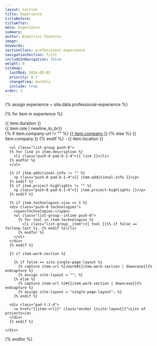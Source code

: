 ```yaml
---
layout: section
title: Experience
titleBefore:
titleAfter:
meta: Experience
summary:
author: Dimitrios Chantzis
image:
keywords:
sectionClass: professional-experience
navigationSection: first
includeInNavigation: false
weight: 0
sitemap:
  lastMod: 2016-05-02
  priority: 0.7
  changeFreq: monthly
  include: true
order: 3
---
```


{% assign experience = site.data.professional-experience %}

  {% for item in experience %}
  <div {% if false == forloop.last %}class="push-2"{% endif %}>
  <div class="grid">
    <div class="unit [ xs-1 ] brand brand-highlight brand-color micro pad-b-1-4">{{ item.duration }}</div>
    <div class="unit [ xs-1 ] giga">{{ item.role | newline_to_br}}</div>
    <div class="unit [ xs-1 ] pad-b-1-2 italic micro">
      {% if item.company-url != "" %}
        <a href="{{ item.company-url }}" target="_blank">{{ item.company }}</a>
      {% else %}
        {{ item.company }}
      {% endif %}
       - {{ item.location }}
    </div>
    <div class="unit [ xs-1 ] milli">

      <ul class="list-group push-0">
      {% for line in item.description %}
        <li class="push-0 pad-b-1-4">{{ line }}</li>
      {% endfor %}
      </ul>

      {% if item.additional-info != "" %}
        <p class="push-0 pad-b-1-4">{{ item.additional-info }}</p>
      {% endif %}
      {% if item.project-highlights != "" %}
        <p class="push-0 pad-b-1-4">{{ item.project-highlights }}</p>
      {% endif %}

      {% if item.technologies.size >= 1 %}
      <div class="push-0 technologies">
        <span>Technologies:</span>
        <ul class="list-group--inline push-0">
          {% for tool in item.technologies %}
            <li class="list-group__item">{{ tool }}{% if false == forloop.last %}, {% endif %}</li>
          {% endfor %}
        </ul>
      </div>
      {% endif %}

      {% if item.work-section %}

        {% if false == site.single-page-layout %}
          {% capture item-url %}/work#{{item.work-section | downcase}}{% endcapture %}
          {% assign site-layout = ""; %}
        {% else %}
          {% capture item-url %}#{{item.work-section | downcase}}{% endcapture %}
          {% assign site-layout = "single-page-layout"; %}
        {% endif %}

      <div class="pad-t-1-4">
        <a href="{{item-url}}" class="anchor {{site-layout}}">List of projects</a>
      </div>
      {% endif %}

    </div>
  </div>
  </div>
  {% endfor %}
